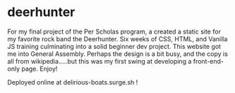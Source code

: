 # deerhunter


For my final project of the Per Scholas program, a created a static site for my favorite rock band the Deerhunter. Six weeks of CSS, HTML, and Vanilla JS training culminating into a solid beginner dev project.  This website got me into General Assembly.  Perhaps the design is a bit busy, and the copy is all from wikipedia.....but this was my first swing at developing a front-end-only page.  Enjoy!

Deployed online at delirious-boats.surge.sh !
